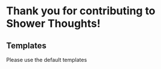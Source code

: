 Thank you for contributing to Shower Thoughts!
=========================================

## Templates

Please use the default templates
